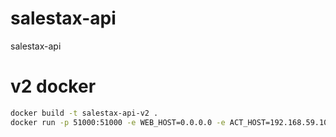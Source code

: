 # salestax-api
salestax-api


# v2 docker

```sh
docker build -t salestax-api-v2 .
docker run -p 51000:51000 -e WEB_HOST=0.0.0.0 -e ACT_HOST=192.168.59.103 -d salestax-api-v2 node app.js
```

